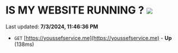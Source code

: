 # IS MY WEBSITE RUNNING ? [![](https://img.shields.io/static/v1?label=Sponsor&message=%E2%9D%A4&logo=GitHub&color=%23fe8e86)](https://github.com/sponsors/Youssef-Lehmam)

Last updated: **7/3/2024, 11:46:36 PM**

- `GET` [https://youssefservice.me](https://youssefservice.me) - **Up** (138ms)
